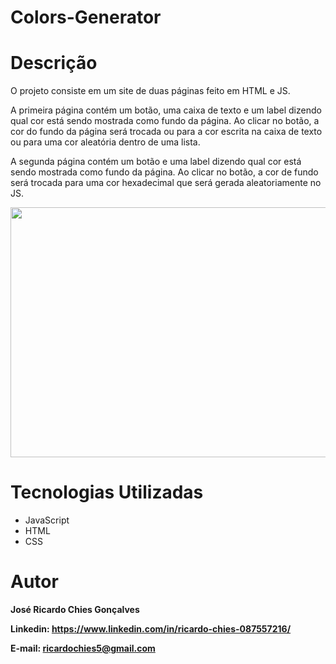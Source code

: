 # Colors-Generator


# Descrição

O projeto consiste em um site de duas páginas feito em HTML e JS.

A primeira página contém um botão, uma caixa de texto e um label dizendo qual cor está sendo mostrada como fundo da página.
Ao clicar no botão, a cor do fundo da página será trocada ou para a cor escrita na caixa de texto ou para uma cor aleatória dentro de uma lista.

A segunda página contém um botão e uma label dizendo qual cor está sendo mostrada como fundo da página.
Ao clicar no botão, a cor de fundo será trocada para uma cor hexadecimal que será gerada aleatoriamente no JS.


<p align="center">
  <img width="720" height="400" src="src/assets/to_readme/ColorsGenerator.gif">
</p>


# Tecnologias Utilizadas

<ul> 
<li>JavaScript</li>
<li>HTML</li>
<li>CSS</li> 
   </ul> 
   
# Autor

<strong>José Ricardo Chies Gonçalves<strong>
  
  Linkedin:
  https://www.linkedin.com/in/ricardo-chies-087557216/
  
  E-mail:
  ricardochies5@gmail.com


